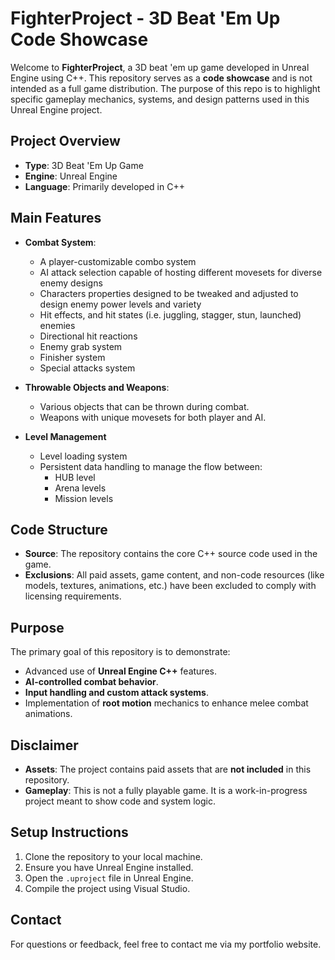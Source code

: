 # FighterProject - 3D Beat 'Em Up Code Showcase

Welcome to **FighterProject**, a 3D beat 'em up game developed in Unreal Engine using C++. This repository serves as a **code showcase** and is not intended as a full game distribution. The purpose of this repo is to highlight specific gameplay mechanics, systems, and design patterns used in this Unreal Engine project.

## Project Overview
- **Type**: 3D Beat 'Em Up Game
- **Engine**: Unreal Engine
- **Language**: Primarily developed in C++
## Main Features
- **Combat System**: 
  - A player-customizable combo system
  - AI attack selection capable of hosting different movesets for diverse enemy designs
  - Characters properties designed to be tweaked and adjusted to design enemy power levels and variety
  - Hit effects, and hit states (i.e. juggling, stagger, stun, launched) enemies
  - Directional hit reactions
  - Enemy grab system
  - Finisher system
  - Special attacks system
  
- **Throwable Objects and Weapons**: 
  - Various objects that can be thrown during combat.
  - Weapons with unique movesets for both player and AI.

- **Level Management**
  - Level loading system
  - Persistent data handling to manage the flow between:
    - HUB level
    - Arena levels
    - Mission levels


## Code Structure
- **Source**: The repository contains the core C++ source code used in the game.
- **Exclusions**: All paid assets, game content, and non-code resources (like models, textures, animations, etc.) have been excluded to comply with licensing requirements.

## Purpose
The primary goal of this repository is to demonstrate:
- Advanced use of **Unreal Engine C++** features.
- **AI-controlled combat behavior**.
- **Input handling and custom attack systems**.
- Implementation of **root motion** mechanics to enhance melee combat animations.

## Disclaimer
- **Assets**: The project contains paid assets that are **not included** in this repository.
- **Gameplay**: This is not a fully playable game. It is a work-in-progress project meant to show code and system logic.

## Setup Instructions
1. Clone the repository to your local machine.
2. Ensure you have Unreal Engine installed.
3. Open the `.uproject` file in Unreal Engine.
4. Compile the project using Visual Studio.

## Contact
For questions or feedback, feel free to contact me via my portfolio website.
